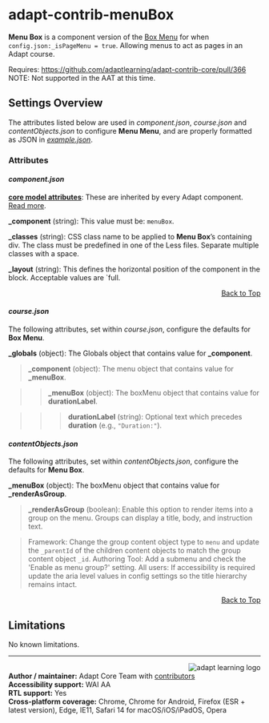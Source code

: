 # adapt-contrib-menuBox

**Menu Box** is a component version of the [Box Menu](https://github.com/adaptlearning/adapt-contrib-boxMenu) for when `config.json:_isPageMenu = true`. Allowing menus to act as pages in an Adapt course.

Requires: https://github.com/adaptlearning/adapt-contrib-core/pull/366
NOTE: Not supported in the AAT at this time.

## Settings Overview

The attributes listed below are used in *component.json*, *course.json* and *contentObjects.json* to configure **Menu Menu**, and are properly formatted as JSON in [*example.json*](https://github.com/cgkineo/adapt-contrib-menubox/blob/master/example.json).

### Attributes

#### *component.json*

[**core model attributes**](https://github.com/adaptlearning/adapt_framework/wiki/Core-model-attributes): These are inherited by every Adapt component. [Read more](https://github.com/adaptlearning/adapt_framework/wiki/Core-model-attributes).

**\_component** (string): This value must be: `menuBox`.

**\_classes** (string): CSS class name to be applied to **Menu Box**’s containing div. The class must be predefined in one of the Less files. Separate multiple classes with a space.

**\_layout** (string): This defines the horizontal position of the component in the block. Acceptable values are `full.
<div float align=right><a href="#top">Back to Top</a></div>

#### *course.json*
The following attributes, set within *course.json*, configure the defaults for **Box Menu**.

**\_globals** (object): The Globals object that contains value for **\_component**.

>**\_component** (object): The menu object that contains value for **\_menuBox**.

>>**\_menuBox** (object): The boxMenu object that contains value for **durationLabel**.

>>>**durationLabel** (string): Optional text which precedes **duration** (e.g., `"Duration:"`).

#### *contentObjects.json*
The following attributes, set within *contentObjects.json*, configure the defaults for **Menu Box**.

**\_menuBox** (object): The boxMenu object that contains value for **\_renderAsGroup**.

>**\_renderAsGroup** (boolean): Enable this option to render items into a group on the menu. Groups can display a title, body, and instruction text.

>Framework: Change the group content object type to `menu` and update the `_parentId` of the children content objects to match the group content object `_id`. Authoring Tool: Add a submenu and check the 'Enable as menu group?' setting. All users: If accessibility is required update the aria level values in config settings so the title hierarchy remains intact.

<div float align=right><a href="#top">Back to Top</a></div>

## Limitations

No known limitations.

----------------------------
<a href="https://community.adaptlearning.org/" target="_blank"><img src="https://github.com/adaptlearning/documentation/blob/master/04_wiki_assets/plug-ins/images/adapt-logo-mrgn-lft.jpg" alt="adapt learning logo" align="right"></a><br>
**Author / maintainer:** Adapt Core Team with [contributors](https://github.com/adaptlearning/adapt-contrib-boxmenu/graphs/contributors)<br>
**Accessibility support:** WAI AA<br>
**RTL support:** Yes<br>
**Cross-platform coverage:** Chrome, Chrome for Android, Firefox (ESR + latest version), Edge, IE11, Safari 14 for macOS/iOS/iPadOS, Opera<br>
